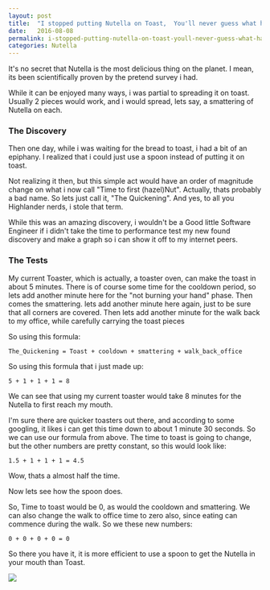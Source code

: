 ```yaml
---
layout: post
title:  "I stopped putting Nutella on Toast,  You'll never guess what happens next"
date:   2016-08-08
permalink: i-stopped-putting-nutella-on-toast-youll-never-guess-what-happens-next
categories: Nutella 
---
```


It's no secret that Nutella is the most delicious thing on the planet.  I mean, its been scientifically proven by the pretend survey i had.  

While it can be enjoyed many ways, i was partial to spreading it on toast. Usually 2 pieces would work, and i would spread, lets say, a smattering of Nutella on each.  


### The Discovery

Then one day, while i was waiting for the bread to toast,  i had a bit of an epiphany. I realized that i could just use a spoon instead of putting it on toast.

Not realizing it then, but this simple act would have an order of magnitude change on what i now call "Time to first (hazel)Nut". Actually, thats probably a bad name. So lets just call it, "The Quickening".  And yes, to all you Highlander nerds, i stole that term.

While this was an amazing discovery, i wouldn't be a Good little Software Engineer if i didn't take the time to performance test my new found discovery and make a  graph so i can show it off to my internet peers.


### The Tests

My current Toaster, which is actually, a toaster oven, can make the toast in about 5 minutes.  There is of course some time for the cooldown period, so lets add another minute here for the "not burning your hand" phase.  Then comes the smattering.  lets add another minute here again, just to be sure that all corners are covered.  Then lets add another minute for the walk back to my office, while carefully carrying the toast pieces

So using this formula:

    The_Quickening = Toast + cooldown + smattering + walk_back_office

So using this formula that i just made up:

	5 + 1 + 1 + 1 = 8
    
We can see that using my current toaster would take 8 minutes for the Nutella to first reach my mouth.

I'm sure there are quicker toasters out there, and according to some googling,  it likes i can get this time down to about 1 minute 30 seconds. So we can use our formula from above.  The time to toast is going to change, but the other numbers are pretty constant, so this would look like:

	1.5 + 1 + 1 + 1 = 4.5
    
 Wow, thats a almost half the time.
 
 Now lets see how the spoon does.
 
 So, Time to toast would be 0, as would the cooldown and smattering.  We can also change the walk to office time to zero also, since eating can commence during the walk.  So we these new numbers:
 
 	0 + 0 + 0 + 0 = 0
    
So there you have it,  it is more efficient to use a spoon to get the Nutella in your mouth than Toast.



![](https://s-media-cache-ak0.pinimg.com/736x/ff/6e/51/ff6e51e573fa4ac0507ad8893fbf0e35.jpg)

